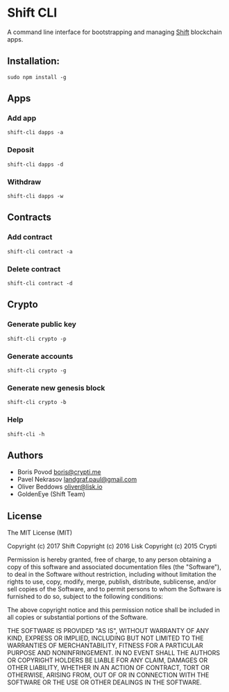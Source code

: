 # Shift CLI

A command line interface for bootstrapping and managing [Shift](https://www.shiftnrg.org/) blockchain apps.

## Installation:

```
sudo npm install -g
```

## Apps

### Add app

```
shift-cli dapps -a
```

### Deposit

```
shift-cli dapps -d
```

### Withdraw

```
shift-cli dapps -w
```

## Contracts

### Add contract

```
shift-cli contract -a
```

### Delete contract

```
shift-cli contract -d
```

## Crypto

### Generate public key

```
shift-cli crypto -p
```

### Generate accounts

```
shift-cli crypto -g
```

### Generate new genesis block

```
shift-cli crypto -b
```

### Help

```
shift-cli -h
```

## Authors

- Boris Povod <boris@crypti.me>
- Pavel Nekrasov <landgraf.paul@gmail.com>
- Oliver Beddows <oliver@lisk.io>
- GoldenEye (Shift Team)

## License

The MIT License (MIT)

Copyright (c) 2017 Shift
Copyright (c) 2016 Lisk
Copyright (c) 2015 Crypti

Permission is hereby granted, free of charge, to any person obtaining a copy of this software and associated documentation files (the "Software"), to deal in the Software without restriction, including without limitation the rights to use, copy, modify, merge, publish, distribute, sublicense, and/or sell copies of the Software, and to permit persons to whom the Software is furnished to do so, subject to the following conditions:

The above copyright notice and this permission notice shall be included in all copies or substantial portions of the Software.

THE SOFTWARE IS PROVIDED "AS IS", WITHOUT WARRANTY OF ANY KIND, EXPRESS OR IMPLIED, INCLUDING BUT NOT LIMITED TO THE WARRANTIES OF MERCHANTABILITY, FITNESS FOR A PARTICULAR PURPOSE AND NONINFRINGEMENT. IN NO EVENT SHALL THE AUTHORS OR COPYRIGHT HOLDERS BE LIABLE FOR ANY CLAIM, DAMAGES OR OTHER LIABILITY, WHETHER IN AN ACTION OF CONTRACT, TORT OR OTHERWISE, ARISING FROM, OUT OF OR IN CONNECTION WITH THE SOFTWARE OR THE USE OR OTHER DEALINGS IN THE SOFTWARE.
